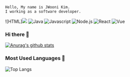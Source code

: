 ```
Hello, My name is JWooni Kim.
I working as a software developer.
```
![HTML]<img src="https://img.shields.io/badge/HTML-E34F26?style=flat-square&logo=HTML5&logoColor=white"/>
![Java](https://img.shields.io/static/v1?label=&message=Java&color=3178C6&logo=Java&logoColor=white)
![Javascript](https://img.shields.io/static/v1?label=&message=Javascript&color=F7DF1E&logo=javascript&logoColor=white)
![Node.js](https://img.shields.io/static/v1?label=&message=Node.js&color=339933&logo=node.js&logoColor=white)
![React](https://img.shields.io/static/v1?label=&message=React&color=61DAFB&logo=react&logoColor=white)
![Vue](https://img.shields.io/static/v1?label=&message=Vue&color=4FC08D&logo=vue.js&logoColor=white)
### Hi there 👋
[![Anurag's github stats](https://github-readme-stats.vercel.app/api?username=JWooni&count_private=true)](https://github.com/anuraghazra/github-readme-stats)

### Most Used Languages 💬
![Top Langs](https://github-readme-stats.vercel.app/api/top-langs/?username=JWooni&count_private=true&layout=compact&hide=csharp)


<!--
###
[![SolvedAC tier](http://mazassumnida.wtf/api/generate_badge?boj=wjddns59)](https://solved.ac/)
-->

<!--
**Jwooni/JWooni** is a ✨ _special_ ✨ repository because its `README.md` (this file) appears on your GitHub profile.
Here are some ideas to get you started:
- 🔭 I’m currently working on ...
- 🌱 I’m currently learning ...
- 👯 I’m looking to collaborate on ...
- 🤔 I’m looking for help with ...
- 💬 Ask me about ...
- 📫 How to reach me: ...
- 😄 Pronouns: ...
- ⚡ Fun fact: ...
-->

